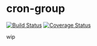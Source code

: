 # cron-group
[![Build Status](https://travis-ci.org/dvpnt/cron-group.svg?branch=master)](https://travis-ci.org/dvpnt/cron-group)
[![Coverage Status](https://coveralls.io/repos/github/dvpnt/cron-group/badge.svg?branch=master)](https://coveralls.io/github/dvpnt/cron-group?branch=master)

wip
